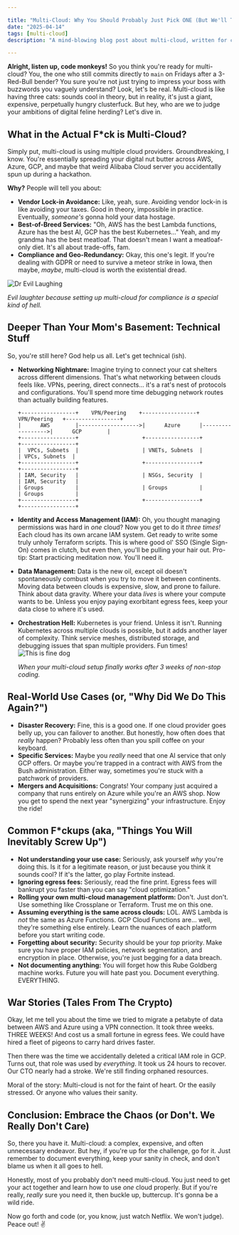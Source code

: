 ```yaml
---

title: "Multi-Cloud: Why You Should Probably Just Pick ONE (But We'll Tell You Anyway 💀)"
date: "2025-04-14"
tags: [multi-cloud]
description: "A mind-blowing blog post about multi-cloud, written for chaotic Gen Z engineers."

---
```


**Alright, listen up, code monkeys!** So you think you're ready for multi-cloud? You, the one who still commits directly to `main` on Fridays after a 3-Red-Bull bender? You sure you're not just trying to impress your boss with buzzwords you vaguely understand? Look, let's be real. Multi-cloud is like having three cats: sounds cool in theory, but in reality, it's just a giant, expensive, perpetually hungry clusterfuck. But hey, who are we to judge your ambitions of digital feline herding? Let's dive in.

## What in the Actual F*ck is Multi-Cloud?

Simply put, multi-cloud is using multiple cloud providers. Groundbreaking, I know. You're essentially spreading your digital nut butter across AWS, Azure, GCP, and maybe that weird Alibaba Cloud server you accidentally spun up during a hackathon.

**Why?** People will tell you about:

*   **Vendor Lock-in Avoidance:** Like, yeah, sure. Avoiding vendor lock-in is like avoiding your taxes. Good in theory, impossible in practice. Eventually, *someone's* gonna hold your data hostage.
*   **Best-of-Breed Services:** "Oh, AWS has the best Lambda functions, Azure has the best AI, GCP has the best Kubernetes..." Yeah, and my grandma has the best meatloaf. That doesn't mean I want a meatloaf-only diet. It's all about trade-offs, fam.
*   **Compliance and Geo-Redundancy:** Okay, this one's legit. If you're dealing with GDPR or need to survive a meteor strike in Iowa, then maybe, *maybe*, multi-cloud is worth the existential dread.

![Dr Evil Laughing](https://i.imgflip.com/1jwhww.jpg)

*Evil laughter because setting up multi-cloud for compliance is a special kind of hell.*

## Deeper Than Your Mom's Basement: Technical Stuff

So, you're still here? God help us all. Let's get technical (ish).

*   **Networking Nightmare:** Imagine trying to connect your cat shelters across different dimensions. That's what networking between clouds feels like. VPNs, peering, direct connects... it's a rat's nest of protocols and configurations. You'll spend more time debugging network routes than actually building features.

    ```ascii
    +-----------------+    VPN/Peering    +-----------------+   VPN/Peering   +-----------------+
    |      AWS        |------------------->|      Azure      |------------------>|      GCP        |
    +-----------------+                    +-----------------+                   +-----------------+
    |  VPCs, Subnets  |                    | VNETs, Subnets  |                   | VPCs, Subnets  |
    +-----------------+                    +-----------------+                   +-----------------+
    | IAM, Security   |                    | NSGs, Security  |                   | IAM, Security   |
    | Groups          |                    | Groups          |                   | Groups          |
    +-----------------+                    +-----------------+                   +-----------------+

    ```

*   **Identity and Access Management (IAM):** Oh, you thought managing permissions was hard in *one* cloud? Now you get to do it *three times!* Each cloud has its own arcane IAM system. Get ready to write some truly unholy Terraform scripts. This is where good ol' SSO (Single Sign-On) comes in clutch, but even then, you'll be pulling your hair out. Pro-tip: Start practicing meditation now. You'll need it.

*   **Data Management:** Data is the new oil, except oil doesn't spontaneously combust when you try to move it between continents. Moving data between clouds is expensive, slow, and prone to failure. Think about data gravity. Where your data *lives* is where your compute wants to be. Unless you enjoy paying exorbitant egress fees, keep your data close to where it's used.

*   **Orchestration Hell:** Kubernetes is your friend. Unless it isn't. Running Kubernetes across multiple clouds is possible, but it adds another layer of complexity. Think service meshes, distributed storage, and debugging issues that span multiple providers. Fun times!
    ![This is fine dog](https://i.kym-cdn.com/entries/icons/original/000/018/012/this_is_fine.jpeg)

    *When your multi-cloud setup finally works after 3 weeks of non-stop coding.*

## Real-World Use Cases (or, "Why Did We Do This Again?")

*   **Disaster Recovery:** Fine, this is a good one. If one cloud provider goes belly up, you can failover to another. But honestly, how often does that *really* happen? Probably less often than you spill coffee on your keyboard.
*   **Specific Services:** Maybe you *really* need that one AI service that only GCP offers. Or maybe you're trapped in a contract with AWS from the Bush administration. Either way, sometimes you're stuck with a patchwork of providers.
*   **Mergers and Acquisitions:** Congrats! Your company just acquired a company that runs entirely on Azure while you're an AWS shop. Now you get to spend the next year "synergizing" your infrastructure. Enjoy the ride!

## Common F*ckups (aka, "Things You Will Inevitably Screw Up")

*   **Not understanding your use case:** Seriously, ask yourself *why* you're doing this. Is it for a legitimate reason, or just because you think it sounds cool? If it's the latter, go play Fortnite instead.
*   **Ignoring egress fees:** Seriously, read the fine print. Egress fees will bankrupt you faster than you can say "cloud optimization."
*   **Rolling your own multi-cloud management platform:** Don't. Just don't. Use something like Crossplane or Terraform. Trust me on this one.
*   **Assuming everything is the same across clouds:** LOL. AWS Lambda is *not* the same as Azure Functions. GCP Cloud Functions are... well, they're something else entirely. Learn the nuances of each platform before you start writing code.
*   **Forgetting about security:** Security should be your *top* priority. Make sure you have proper IAM policies, network segmentation, and encryption in place. Otherwise, you're just begging for a data breach.
*   **Not documenting anything:** You will forget how this Rube Goldberg machine works. Future you will hate past you. Document everything. EVERYTHING.

## War Stories (Tales From The Crypto)

Okay, let me tell you about the time we tried to migrate a petabyte of data between AWS and Azure using a VPN connection. It took three weeks. THREE WEEKS! And cost us a small fortune in egress fees. We could have hired a fleet of pigeons to carry hard drives faster.

Then there was the time we accidentally deleted a critical IAM role in GCP. Turns out, that role was used by *everything*. It took us 24 hours to recover. Our CTO nearly had a stroke. We're still finding orphaned resources.

Moral of the story: Multi-cloud is not for the faint of heart. Or the easily stressed. Or anyone who values their sanity.

## Conclusion: Embrace the Chaos (or Don't. We Really Don't Care)

So, there you have it. Multi-cloud: a complex, expensive, and often unnecessary endeavor. But hey, if you're up for the challenge, go for it. Just remember to document everything, keep your sanity in check, and don't blame us when it all goes to hell.

Honestly, most of you probably don't need multi-cloud. You just need to get your act together and learn how to use *one* cloud properly. But if you're really, *really* sure you need it, then buckle up, buttercup. It's gonna be a wild ride.

Now go forth and code (or, you know, just watch Netflix. We won't judge). Peace out! ✌️
